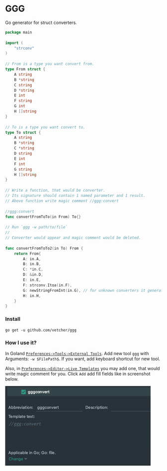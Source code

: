 # GGG

Go generator for struct converters.

```go
package main

import (
	"strconv"
)

// From is a type you want convert from.
type From struct {
	A string
	B *string
	C string
	D *string
	E int
	F string
	G int
	H []string
}

// To is a type you want convert to.
type To struct {
	A string
	B *string
	C *string
	D string
	E int
	F int
	G string
	H []string
}

// Write a function, that would be converter.
// Its signature should contain 1 named parameter and 1 result.
// Above function write magic comment //ggg:convert

//ggg:convert
func convertFromToTo(in From) To{}

// Run `ggg -w path/to/file`
//
// Converter would appear and magic comment would be deleted.

func convertFromToTo2(in To) From {
	return From{
		A: in.A,
		B: in.B,
		C: *in.C,
		D: &in.D,
		E: in.E,
		F: strconv.Itoa(in.F),
		G: newStringFromInt(in.G), // for unknown converters it generates another convert call.
		H: in.H,
	}
}
```

### Install

```
go get -u github.com/vetcher/ggg
```

### How I use it?

In Goland [`Preferences->Tools->External Tools`](jetbrains://GoLand/settings?name=Tools--External+Tools). 
Add new tool `ggg` with Arguments: `-w $FilePath$`. 
If you want, add keyboard shortcut for new tool.

Also, in [`Preferences->Editor->Live Templates`](jetbrains://GoLand/settings?name=Editor--Live+Templates) you may add one,
that would write magic comment for you. Click `Add` add fill fields like in screenshot below.

![Live template ggg:convert screenshot](docs/img.png)
